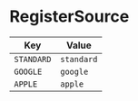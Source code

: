 # RegisterSource

| Key | Value |
|-----|--------|
| `STANDARD` | `standard` |
| `GOOGLE` | `google` |
| `APPLE` | `apple` |
